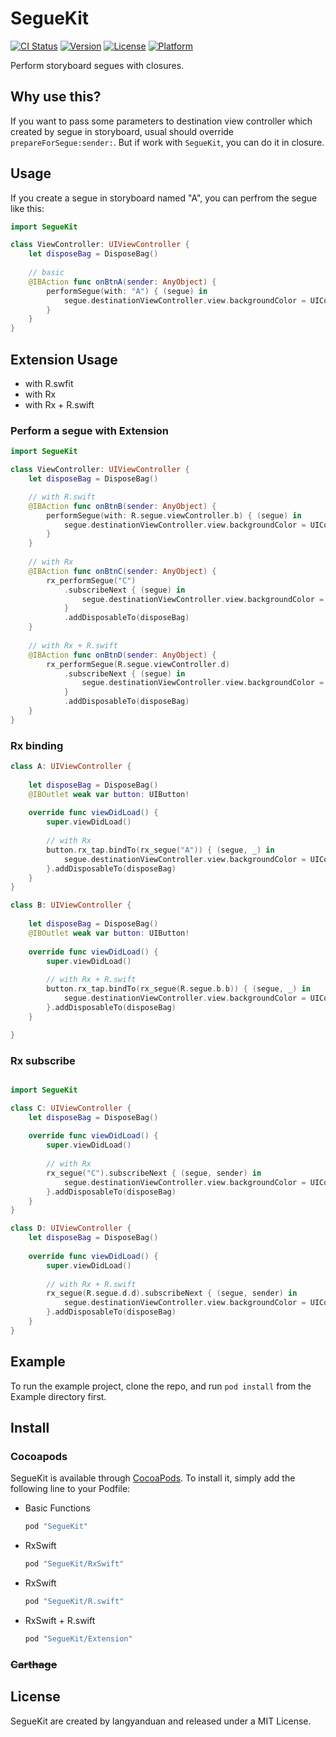 # SegueKit

[![CI Status](http://img.shields.io/travis/langyanduan/SegueKit.svg?style=flat)](https://travis-ci.org/langyanduan/SegueKit)
[![Version](https://img.shields.io/cocoapods/v/SegueKit.svg?style=flat)](http://cocoapods.org/pods/SegueKit)
[![License](https://img.shields.io/cocoapods/l/SegueKit.svg?style=flat)](http://cocoapods.org/pods/SegueKit)
[![Platform](https://img.shields.io/cocoapods/p/SegueKit.svg?style=flat)](http://cocoapods.org/pods/SegueKit)

Perform storyboard segues with closures.

## Why use this?

If you want to pass some parameters to destination view controller which created by segue in storyboard, usual should override `prepareForSegue:sender:`. But if work with `SegueKit`, you can do it in closure.

## Usage

If you create a segue in storyboard named "A", you can perfrom the segue like this: 

```swift
import SegueKit

class ViewController: UIViewController {
    let disposeBag = DisposeBag()
    
    // basic
    @IBAction func onBtnA(sender: AnyObject) {
        performSegue(with: "A") { (segue) in
            segue.destinationViewController.view.backgroundColor = UIColor.yellowColor()
        }
    }
}
```

## Extension Usage

* with R.swfit
* with Rx
* with Rx + R.swift

### Perform a segue with Extension

```swift
import SegueKit

class ViewController: UIViewController {
    let disposeBag = DisposeBag()

    // with R.swift
    @IBAction func onBtnB(sender: AnyObject) {
        performSegue(with: R.segue.viewController.b) { (segue) in
            segue.destinationViewController.view.backgroundColor = UIColor.greenColor()
        }
    }
    
    // with Rx
    @IBAction func onBtnC(sender: AnyObject) {
        rx_performSegue("C")
            .subscribeNext { (segue) in
                segue.destinationViewController.view.backgroundColor = UIColor.redColor()
            }
            .addDisposableTo(disposeBag)
    }
    
    // with Rx + R.swift
    @IBAction func onBtnD(sender: AnyObject) {
        rx_performSegue(R.segue.viewController.d)
            .subscribeNext { (segue) in
                segue.destinationViewController.view.backgroundColor = UIColor.blueColor()
            }
            .addDisposableTo(disposeBag)
    }
}

```

### Rx binding

```swift
class A: UIViewController {
    
    let disposeBag = DisposeBag()
    @IBOutlet weak var button: UIButton!
    
    override func viewDidLoad() {
        super.viewDidLoad()
        
        // with Rx
        button.rx_tap.bindTo(rx_segue("A")) { (segue, _) in
            segue.destinationViewController.view.backgroundColor = UIColor.blackColor()
        }.addDisposableTo(disposeBag)
    }
}

class B: UIViewController {
    
    let disposeBag = DisposeBag()
    @IBOutlet weak var button: UIButton!
    
    override func viewDidLoad() {
        super.viewDidLoad()
        
        // with Rx + R.swift
        button.rx_tap.bindTo(rx_segue(R.segue.b.b)) { (segue, _) in
            segue.destinationViewController.view.backgroundColor = UIColor.brownColor()
        }.addDisposableTo(disposeBag)
    }

}
```

### Rx subscribe

```swift

import SegueKit

class C: UIViewController {
    let disposeBag = DisposeBag()
    
    override func viewDidLoad() {
        super.viewDidLoad()
        
        // with Rx
        rx_segue("C").subscribeNext { (segue, sender) in
            segue.destinationViewController.view.backgroundColor = UIColor.purpleColor()
        }.addDisposableTo(disposeBag)
    }
}

class D: UIViewController {
    let disposeBag = DisposeBag()
    
    override func viewDidLoad() {
        super.viewDidLoad()
        
        // with Rx + R.swift
        rx_segue(R.segue.d.d).subscribeNext { (segue, sender) in
            segue.destinationViewController.view.backgroundColor = UIColor.orangeColor()
        }.addDisposableTo(disposeBag)
    }
}

```

## Example

To run the example project, clone the repo, and run `pod install` from the Example directory first.

## Install

### Cocoapods

SegueKit is available through [CocoaPods](http://cocoapods.org). To install
it, simply add the following line to your Podfile:

* Basic Functions

    ```ruby
    pod "SegueKit"
    ```

* RxSwift

    ```ruby
    pod "SegueKit/RxSwift"
    ```

* RxSwift

    ```ruby
    pod "SegueKit/R.swift"
    ```

* RxSwift + R.swift

    ```ruby
    pod "SegueKit/Extension"
    ```

### ~~Carthage~~


## License

SegueKit are created by langyanduan and released under a MIT License.